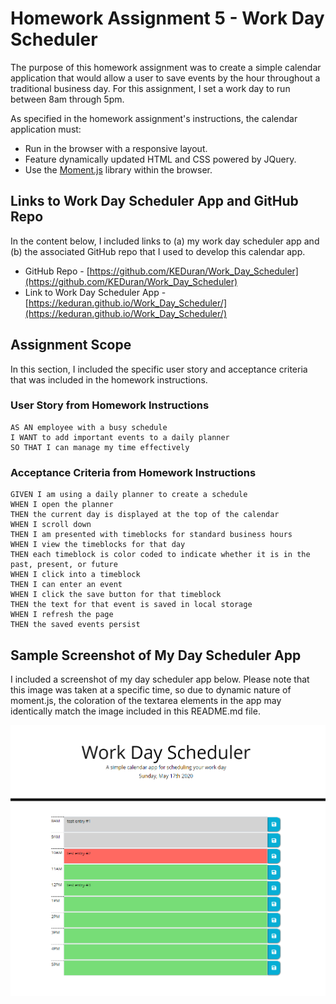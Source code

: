 # Homework Assignment 5 - Work Day Scheduler

The purpose of this homework assignment was to create a simple calendar application that would allow a user to save events by the hour throughout a traditional business day. For this assignment, I set a work day to run between 8am through 5pm.

As specified in the homework assignment's instructions, the calendar application must:

- Run in the browser with a responsive layout.
- Feature dynamically updated HTML and CSS powered by JQuery.
- Use the [Moment.js](https://momentjs.com/) library within the browser.

## Links to Work Day Scheduler App and GitHub Repo

In the content below, I included links to (a) my work day scheduler app and (b) the associated GitHub repo that I used to develop this calendar app.

- GitHub Repo - [https://github.com/KEDuran/Work_Day_Scheduler](https://github.com/KEDuran/Work_Day_Scheduler)
- Link to Work Day Scheduler App - [https://keduran.github.io/Work_Day_Scheduler/](https://keduran.github.io/Work_Day_Scheduler/)

## Assignment Scope

In this section, I included the specific user story and acceptance criteria that was included in the homework instructions.

### User Story from Homework Instructions

```
AS AN employee with a busy schedule
I WANT to add important events to a daily planner
SO THAT I can manage my time effectively
```

### Acceptance Criteria from Homework Instructions

```
GIVEN I am using a daily planner to create a schedule
WHEN I open the planner
THEN the current day is displayed at the top of the calendar
WHEN I scroll down
THEN I am presented with timeblocks for standard business hours
WHEN I view the timeblocks for that day
THEN each timeblock is color coded to indicate whether it is in the past, present, or future
WHEN I click into a timeblock
THEN I can enter an event
WHEN I click the save button for that timeblock
THEN the text for that event is saved in local storage
WHEN I refresh the page
THEN the saved events persist
```

## Sample Screenshot of My Day Scheduler App

I included a screenshot of my day scheduler app below. Please note that this image was taken at a specific time, so due to dynamic nature of moment.js, the coloration of the textarea elements in the app may identically match the image included in this README.md file.

![Day Scheduler App](./Assets/Images/screenshot_DaySchedulerApp.png)
